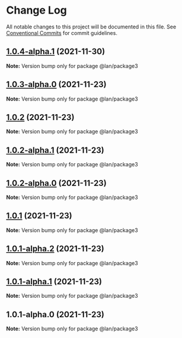# Change Log

All notable changes to this project will be documented in this file.
See [Conventional Commits](https://conventionalcommits.org) for commit guidelines.

## [1.0.4-alpha.1](https://github.com/lanzhaoTW/lerna-spike/compare/@lan/package3@1.0.4-alpha.0...@lan/package3@1.0.4-alpha.1) (2021-11-30)

**Note:** Version bump only for package @lan/package3





## [1.0.3-alpha.0](https://github.com/lanzhaoTW/lerna-spike/compare/@lan/package3@1.0.2...@lan/package3@1.0.3-alpha.0) (2021-11-23)

**Note:** Version bump only for package @lan/package3





## [1.0.2](https://github.com/lanzhaoTW/lerna-spike/compare/@lan/package3@1.0.2-alpha.1...@lan/package3@1.0.2) (2021-11-23)

**Note:** Version bump only for package @lan/package3





## [1.0.2-alpha.1](https://github.com/lanzhaoTW/lerna-spike/compare/@lan/package3@1.0.2-alpha.0...@lan/package3@1.0.2-alpha.1) (2021-11-23)

**Note:** Version bump only for package @lan/package3





## [1.0.2-alpha.0](https://github.com/lanzhaoTW/lerna-spike/compare/@lan/package3@1.0.1...@lan/package3@1.0.2-alpha.0) (2021-11-23)

**Note:** Version bump only for package @lan/package3





## [1.0.1](https://github.com/lanzhaoTW/lerna-spike/compare/@lan/package3@1.0.1-alpha.2...@lan/package3@1.0.1) (2021-11-23)

**Note:** Version bump only for package @lan/package3





## [1.0.1-alpha.2](https://github.com/lanzhaoTW/lerna-spike/compare/@lan/package3@1.0.1-alpha.1...@lan/package3@1.0.1-alpha.2) (2021-11-23)

**Note:** Version bump only for package @lan/package3





## [1.0.1-alpha.1](https://github.com/lanzhaoTW/lerna-spike/compare/@lan/package3@1.0.1-alpha.0...@lan/package3@1.0.1-alpha.1) (2021-11-23)

**Note:** Version bump only for package @lan/package3





## 1.0.1-alpha.0 (2021-11-23)

**Note:** Version bump only for package @lan/package3
